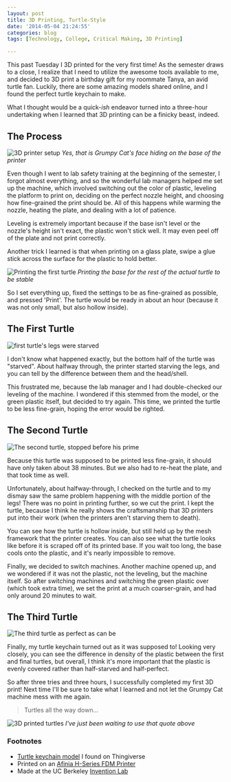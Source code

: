 ```yaml
---
layout: post
title: 3D Printing, Turtle-Style
date: '2014-05-04 21:24:55'
categories: blog
tags: [Technology, College, Critical Making, 3D Printing]

---
```


This past Tuesday I 3D printed for the very first time! As the semester draws to a close, I realize that I need to utilize the awesome tools available to me, and decided to 3D print a birthday gift for my roommate Tanya, an avid turtle fan. Luckily, there are some amazing models shared online, and I found the perfect turtle keychain to make.

What I thought would be a quick-*ish* endeavor turned into a three-hour undertaking when I learned that 3D printing can be a finicky beast, indeed.

## The Process
![3D printer setup](/content/images/2014/May/2014-04-29-13-47-41.jpg)
*Yes, that is Grumpy Cat's face hiding on the base of the printer*

Even though I went to lab safety training at the beginning of the semester, I forgot almost everything, and so the wonderful lab managers helped me set up the machine, which involved switching out the color of plastic, leveling the platform to print on, deciding on the perfect nozzle height, and choosing how fine-grained the print should be. All of this happens while warming the nozzle, heating the plate, and dealing with a lot of patience.

Leveling is extremely important because if the base isn't level or the nozzle's height isn't exact, the plastic won't stick well. It may even peel off of the plate and not print correctly.

Another trick I learned is that when printing on a glass plate, swipe a glue stick across the surface for the plastic to hold better.

![Printing the first turtle](/content/images/2014/May/2014-04-29-13-53-15.jpg)
*Printing the base for the rest of the actual turtle to be stable*

So I set everything up, fixed the settings to be as fine-grained as possible, and pressed 'Print'. The turtle would be ready in about an hour (because it was not only small, but also hollow inside).

## The First Turtle
![first turtle's legs were starved](/content/images/2014/May/2014-04-29-20-08-11.jpg)

I don't know what happened exactly, but the bottom half of the turtle was "starved". About halfway through, the printer started starving the legs, and you can tell by the difference between them and the head/shell.

This frustrated me, because the lab manager and I had double-checked our leveling of the machine. I wondered if this stemmed from the model, or the green plastic itself, but decided to try again. This time, we printed the turtle to be less fine-grain, hoping the error would be righted.

## The Second Turtle
![The second turtle, stopped before his prime](/content/images/2014/May/2014-04-29-20-08-41.jpg)

Because this turtle was supposed to be printed less fine-grain, it should have only taken about 38 minutes. But we also had to re-heat the plate, and that took time as well.

Unfortunately, about halfway-through, I checked on the turtle and to my dismay saw the same problem happening with the middle portion of the legs! There was no point in printing further, so we cut the print. I kept the turtle, because I think he really shows the craftsmanship that 3D printers put into their work (when the printers aren't starving them to death).

You can see how the turtle is hollow inside, but still held up by the mesh framework that the printer creates. You can also see what the turtle looks like before it is scraped off of its printed base. If you wait too long, the base cools onto the plastic, and it's nearly impossible to remove.

Finally, we decided to switch machines. Another machine opened up, and we wondered if it was not the plastic, not the leveling, but the machine itself. So after switching machines and switching the green plastic over (which took extra time), we set the print at a much coarser-grain, and had only around 20 minutes to wait.

## The Third Turtle
![The third turtle as perfect as can be](/content/images/2014/May/2014-04-29-20-09-11.jpg)

Finally, my turtle keychain turned out as it was supposed to! Looking very closely, you can see the difference in density of the plastic between the first and final turtles, but overall, I think it's more important that the plastic is evenly covered rather than half-starved and half-perfect.

So after three tries and three hours, I successfully completed my first 3D print! Next time I'll be sure to take what I learned and not let the Grumpy Cat machine mess with me again.

>Turtles all the way down...

![3D printed turtles](/content/images/2014/May/2014-04-29-20-07-21.jpg)
*I've just been waiting to use that quote above*

### Footnotes
* [Turtle keychain model](http://www.thingiverse.com/thing:23823) I found on Thingiverse
* Printed on an [Afinia H-Series FDM Printer](http://www.afinia.com/3d-printers)
* Made at the UC Berkeley [Invention Lab](http://invent.citris-uc.org/)